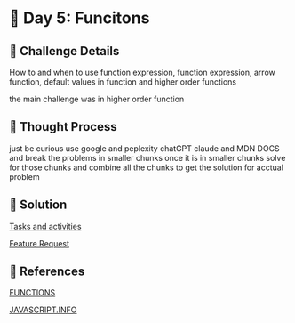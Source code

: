 # 🌟 Day 5: Funcitons

## 📜 Challenge Details

How to and when to use function expression, function expression, arrow function, default values in function and higher order functions 

the main challenge was in higher order function 

## 📝 Thought Process

just be curious use google and peplexity chatGPT claude and MDN DOCS and break the problems in smaller chunks once it is in smaller chunks solve for those chunks and combine all the chunks to get the solution for acctual problem

## 🔎 Solution

[Tasks and activities](https://github.com/SURENDRA-BABU-VUNNAM/JavaScript-30-Day-challenge/tree/main/Day_5_functions/01_tasks_and_activities)

[Feature Request](https://github.com/SURENDRA-BABU-VUNNAM/JavaScript-30-Day-challenge/tree/main/Day_5_functions/02_feature_request)

## 🔗 References

[FUNCTIONS](https://www.perplexity.ai/search/explain-me-about-functions-in-N7nmGfRPQ9iDcQP0TjCzKA)

[JAVASCRIPT.INFO](https://javascript.info/)